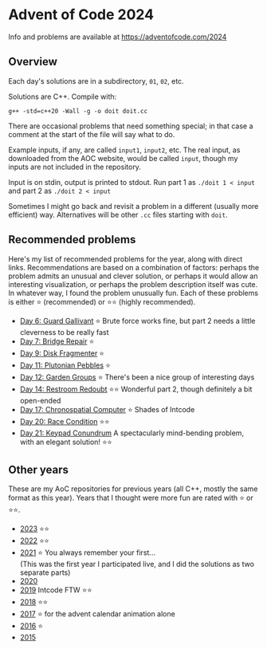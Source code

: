 # Advent of Code 2024

Info and problems are available at https://adventofcode.com/2024

## Overview

Each day's solutions are in a subdirectory, `01`, `02`, etc.

Solutions are C++.  Compile with:
```
g++ -std=c++20 -Wall -g -o doit doit.cc
```
There are occasional problems that need something special; in that
case a comment at the start of the file will say what to do.

Example inputs, if any, are called `input1`, `input2`, etc.
The real input, as downloaded from the AOC website, would be called
`input`, though my inputs are not included in the repository.

Input is on stdin, output is printed to stdout.  Run part 1 as `./doit
1 < input` and part 2 as `./doit 2 < input`

Sometimes I might go back and revisit a problem in a different
(usually more efficient) way.  Alternatives will be other `.cc` files
starting with `doit`.

## Recommended problems

Here's my list of recommended problems for the year, along
with direct links.  Recommendations are based on a combination of
factors: perhaps the problem admits an unusual and clever solution, or
perhaps it would allow an interesting visualization, or perhaps the
problem description itself was cute.  In whatever way, I found the
problem unusually fun.  Each of these problems is either ⭐
(recommended) or ⭐⭐ (highly recommended).

+ [Day 6: Guard Gallivant](https://adventofcode.com/2024/day/6) ⭐
Brute force works fine, but part 2 needs a little cleverness to be
really fast
+ [Day 7: Bridge Repair](https://adventofcode.com/2024/day/7) ⭐
+ [Day 9: Disk Fragmenter](https://adventofcode.com/2024/day/9) ⭐
+ [Day 11: Plutonian Pebbles](https://adventofcode.com/2024/day/11) ⭐
+ [Day 12: Garden Groups](https://adventofcode.com/2024/day/12) ⭐
There's been a nice group of interesting days
+ [Day 14: Restroom Redoubt](https://adventofcode.com/2024/day/14) ⭐⭐
Wonderful part 2, though definitely a bit open-ended
+ [Day 17: Chronospatial Computer](https://adventofcode.com/2024/day/17) ⭐
Shades of Intcode
+ [Day 20: Race Condition](https://adventofcode.com/2024/day/20) ⭐⭐
+ [Day 21: Keypad Conundrum](https://adventofcode.com/2024/day/21) A
spectacularly mind-bending problem, with an elegant solution! ⭐⭐

## Other years

These are my AoC repositories for previous years (all C++, mostly the
same format as this year).  Years that I thought were more fun are
rated with ⭐ or ⭐⭐.

+ [2023](https://github.com/bg2b/aoc23) ⭐⭐
+ [2022](https://github.com/bg2b/aoc22) ⭐⭐
+ [2021](https://github.com/bg2b/aoc21) ⭐ You always remember your
first... \
(This was the first year I participated live, and I did the solutions
as two separate parts)
+ [2020](https://github.com/bg2b/aoc20)
+ [2019](https://github.com/bg2b/aoc19) Intcode FTW ⭐⭐
+ [2018](https://github.com/bg2b/aoc18) ⭐⭐
+ [2017](https://github.com/bg2b/aoc17) ⭐ for the advent calendar
animation alone
+ [2016](https://github.com/bg2b/aoc16) ⭐
+ [2015](https://github.com/bg2b/aoc15)
